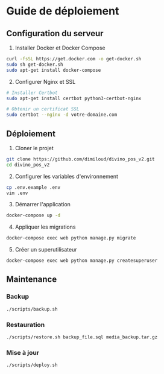 # Guide de déploiement

## Configuration du serveur

1. Installer Docker et Docker Compose
```bash
curl -fsSL https://get.docker.com -o get-docker.sh
sudo sh get-docker.sh
sudo apt-get install docker-compose
```

2. Configurer Nginx et SSL
```bash
# Installer Certbot
sudo apt-get install certbot python3-certbot-nginx

# Obtenir un certificat SSL
sudo certbot --nginx -d votre-domaine.com
```

## Déploiement

1. Cloner le projet
```bash
git clone https://github.com/dimiloud/divino_pos_v2.git
cd divino_pos_v2
```

2. Configurer les variables d'environnement
```bash
cp .env.example .env
vim .env
```

3. Démarrer l'application
```bash
docker-compose up -d
```

4. Appliquer les migrations
```bash
docker-compose exec web python manage.py migrate
```

5. Créer un superutilisateur
```bash
docker-compose exec web python manage.py createsuperuser
```

## Maintenance

### Backup
```bash
./scripts/backup.sh
```

### Restauration
```bash
./scripts/restore.sh backup_file.sql media_backup.tar.gz
```

### Mise à jour
```bash
./scripts/deploy.sh
```